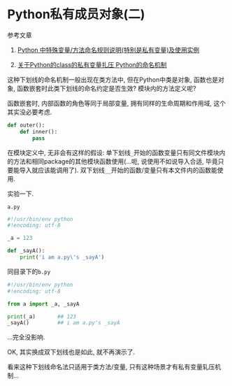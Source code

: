 # Python私有成员对象(二)

参考文章

1. [Python 中特殊变量/方法命名规则说明(特别是私有变量)及使用实例](http://www.cnblogs.com/king-sun/p/4361998.html)

2. [关于Python的class的私有变量扎压 Python的命名机制](http://blog.csdn.net/zsuguangh/article/details/6207469)

这种下划线的命名机制一般出现在类方法中, 但在Python中类是对象, 函数也是对象, 函数嵌套时此类下划线的命名约定是否生效? 模块内的方法定义呢?

函数嵌套时, 内部函数的角色等同于局部变量, 拥有同样的生命周期和作用域, 这个其实没必要考虑.

```py
def outer():
    def inner():
        pass
```

在模块定义中, 无非会有这样的假设: 单下划线`_`开始的函数变量只有同文件模块内的方法和相同package的其他模块函数使用(...呃, 说使用不如说导入合适, 毕竟只要能导入就应该能调用了). 双下划线`__`开始的函数/变量只有本文件内的函数能使用.

实验一下.

`a.py`

```py
#!/usr/bin/env python
#!encoding: utf-8

_a = 123

def _sayA():
    print('i am a.py\'s _sayA')
```

同目录下的`b.py`

```py
#!/usr/bin/env python
#!encoding: utf-8

from a import _a, _sayA

print(_a)       ## 123
_sayA()         ## i am a.py's _sayA
```

...完全没影响.

OK, 其实换成双下划线也是如此, 就不再演示了.

看来这种下划线命名法只适用于类方法/变量, 只有这种场景才有私有变量轧压机制...
